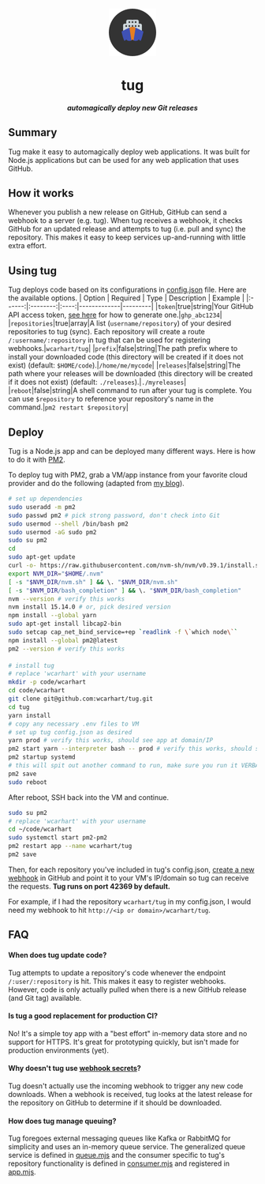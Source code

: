 <p align="center"><img alt="tug logo" src="logo.png" /></p>

<h1 align="center">tug</h1>
<h5 align="center">automagically deploy new Git releases</h5>

## Summary
Tug make it easy to automagically deploy web applications. It was built for Node.js applications but can be used for any web application that uses GitHub.

## How it works
Whenever you publish a new release on GitHub, GitHub can send a webhook to a server (e.g. tug). When tug receives a webhook, it checks GitHub for an updated release and attempts to tug (i.e. pull and sync) the repository. This makes it easy to keep services up-and-running with little extra effort.

## Using tug
Tug deploys code based on its configurations in [config.json](config.json) file. Here are the available options.
| Option | Required | Type | Description | Example |
|:------:|:--------:|:----:|-------------|---------|
|`token`|true|string|Your GitHub API access token, [see here](https://docs.github.com/en/authentication/keeping-your-account-and-data-secure/creating-a-personal-access-token) for how to generate one.|`ghp_abc1234`|
|`repositories`|true|array|A list (`username/repository`) of your desired repositories to tug (sync). Each repository will create a route `/:username/:repository` in tug that can be used for registering webhooks.|`wcarhart/tug`|
|`prefix`|false|string|The path prefix where to install your downloaded code (this directory will be created if it does not exist) (default: `$HOME/code`).|`/home/me/mycode`|
|`releases`|false|string|The path where your releases will be downloaded (this directory will be created if it does not exist) (default: `./releases`).|`./myreleases`|
|`reboot`|false|string|A shell command to run after your tug is complete. You can use `$repository` to reference your repository's name in the command.|`pm2 restart $repository`|

## Deploy
Tug is a Node.js app and can be deployed many different ways. Here is how to do it with [PM2](https://pm2.keymetrics.io/).

To deploy tug with PM2, grab a VM/app instance from your favorite cloud provider and do the following (adapted from [my blog](https://willcarh.art/blog/using-pm2-to-deploy-robust-nodejs-apps)).
```bash
# set up dependencies
sudo useradd -m pm2
sudo passwd pm2 # pick strong password, don't check into Git
sudo usermod --shell /bin/bash pm2
sudo usermod -aG sudo pm2
sudo su pm2
cd
sudo apt-get update
curl -o- https://raw.githubusercontent.com/nvm-sh/nvm/v0.39.1/install.sh | bash
export NVM_DIR="$HOME/.nvm"
[ -s "$NVM_DIR/nvm.sh" ] && \. "$NVM_DIR/nvm.sh"
[ -s "$NVM_DIR/bash_completion" ] && \. "$NVM_DIR/bash_completion"
nvm --version # verify this works
nvm install 15.14.0 # or, pick desired version
npm install --global yarn
sudo apt-get install libcap2-bin
sudo setcap cap_net_bind_service=+ep `readlink -f \`which node\``
npm install --global pm2@latest
pm2 --version # verify this works

# install tug
# replace 'wcarhart' with your username
mkdir -p code/wcarhart
cd code/wcarhart
git clone git@github.com:wcarhart/tug.git
cd tug
yarn install
# copy any necessary .env files to VM
# set up tug config.json as desired
yarn prod # verify this works, should see app at domain/IP
pm2 start yarn --interpreter bash -- prod # verify this works, should see app at domain/IP
pm2 startup systemd
# this will spit out another command to run, make sure you run it VERBATIM
pm2 save
sudo reboot
```
After reboot, SSH back into the VM and continue.
```bash
sudo su pm2
# replace 'wcarhart' with your username
cd ~/code/wcarhart
sudo systemctl start pm2-pm2
pm2 restart app --name wcarhart/tug
pm2 save
```
Then, for each repository you've included in tug's config.json, [create a new webhook](https://docs.github.com/en/developers/webhooks-and-events/webhooks/creating-webhooks) in GitHub and point it to your VM's IP/domain so tug can receive the requests. **Tug runs on port 42369 by default.**

For example, if I had the repository `wcarhart/tug` in my config.json, I would need my webhook to hit `http://<ip or domain>/wcarhart/tug`.

## FAQ
#### When does tug update code?
Tug attempts to update a repository's code whenever the endpoint `/:user/:repository` is hit. This makes it easy to register webhooks. However, code is only actually pulled when there is a new GitHub release (and Git tag) available.

#### Is tug a good replacement for production CI?
No! It's a simple toy app with a "best effort" in-memory data store and no support for HTTPS. It's great for prototyping quickly, but isn't made for production environments (yet).

#### Why doesn't tug use [webhook secrets](https://docs.github.com/en/developers/webhooks-and-events/webhooks/securing-your-webhooks)?
Tug doesn't actually use the incoming webhook to trigger any new code downloads. When a webhook is received, tug looks at the latest release for the repository on GitHub to determine if it should be downloaded. 

#### How does tug manage queuing?
Tug foregoes external messaging queues like Kafka or RabbitMQ for simplicity and uses an in-memory queue service. The generalized queue service is defined in [queue.mjs](queue.mjs) and the consumer specific to tug's repository functionality is defined in [consumer.mjs](consumer.mjs) and registered in [app.mjs](app.mjs).

